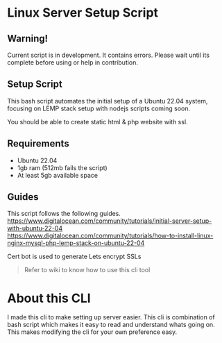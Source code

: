 # Linux Server Setup Script

## Warning!
Current script is in development. It contains errors. Please wait until its complete before using or help in contribution.

## Setup Script

This bash script automates the initial setup of a Ubuntu 22.04 system, focusing on LEMP stack setup with nodejs scripts coming soon.

You should be able to create static html & php website with ssl.

## Requirements

- Ubuntu 22.04
- 1gb ram (512mb fails the script)
- At least 5gb available space

## Guides
This script follows the following guides. 
https://www.digitalocean.com/community/tutorials/initial-server-setup-with-ubuntu-22-04
https://www.digitalocean.com/community/tutorials/how-to-install-linux-nginx-mysql-php-lemp-stack-on-ubuntu-22-04

Cert bot is used to generate Lets encrypt SSLs

> Refer to wiki to know how to use this cli tool

# About this CLI
I made this cli to make setting up server easier. This cli is combination of bash script which makes it easy to read and understand whats going on. This makes modifying the cli for your own preference easy.
